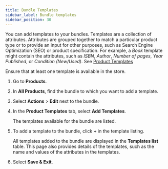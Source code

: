 ```yaml
---
title: Bundle Templates
sidebar_label: Bundle templates
sidebar_position: 30
---
```


You can add templates to your bundles. Templates are a collection of attributes. Attributes are grouped together to match a particular product type or to provide an input for other purposes, such as Search Engine Optimization (SEO) or product specification. For example, a _Book_ template might contain the attributes, such as _ISBN_, _Author_, _Number of pages_, _Year Published_, or _Condition (New/Used)_. See [Product Templates](/docs/commerce-manager/product-experience-manager/extending-products/templates)

Ensure that at least one template is available in the store.

1. Go to **Products**. 
1. In **All Products**, find the bundle to which you want to add a template.
1. Select **Actions** > **Edit** next to the bundle.
1. In the **Product Templates** tab, select **Add Templates**.

    The templates available for the bundle are listed.

1. To add a template to the bundle, click **+** in the template listing.

    All templates added to the bundle are displayed in the **Templates list** table. This page also provides details of the templates, such as the name and values of the attributes in the templates.

1. Select **Save & Exit**.
